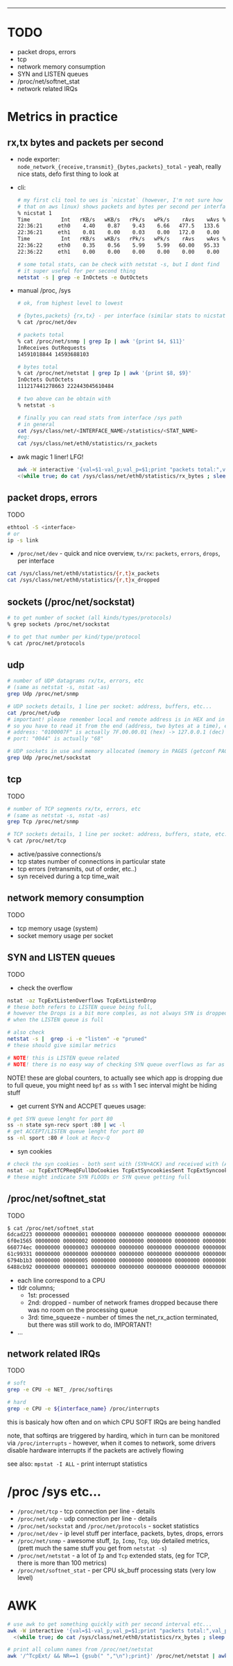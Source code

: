 ---

# TODO
- packet drops, errors
- tcp
- network memory consumption
- SYN and LISTEN queues
- /proc/net/softnet_stat
- network related IRQs

# Metrics in practice

## rx,tx bytes and packets per second

- node exporter: `node_network_{receive,transmit}_{bytes,packets}_total` - yeah,
  really nice stats, defo first thing to look at
- cli:
    ```sh
    # my first cli tool to ues is `nicstat` (however, I'm not sure how to install
    # that on aws linux) shows packets and bytes per second per interface
    % nicstat 1
    Time          Int   rKB/s   wKB/s   rPk/s   wPk/s    rAvs    wAvs %Util    Sat
    22:36:21     eth0    4.40    0.87    9.43    6.66   477.5   133.6  0.00   0.00
    22:36:21     eth1    0.01    0.00    0.03    0.00   172.0    0.00  0.00   0.00
    Time          Int   rKB/s   wKB/s   rPk/s   wPk/s    rAvs    wAvs %Util    Sat
    22:36:22     eth0    0.35    0.56    5.99    5.99   60.00   95.33  0.00   0.00
    22:36:22     eth1    0.00    0.00    0.00    0.00    0.00    0.00  0.00   0.00

    # some total stats, can be check with netstat -s, but I dont find
    # it super useful for per second thing
    netstat -s | grep -e InOctets -e OutOctets
    ```

- manual /proc, /sys
    ```sh
    # ok, from highest level to lowest

    # {bytes,packets} {rx,tx} - per interface (similar stats to nicstat)
    % cat /proc/net/dev

    # packets total
    % cat /proc/net/snmp | grep Ip | awk '{print $4, $11}'
    InReceives OutRequests
    14591018844 14593688103

    # bytes total
    % cat /proc/net/netstat | grep Ip | awk '{print $8, $9}'
    InOctets OutOctets
    111217441278663 222443045610484

    # two above can be obtain with
    % netstat -s

    # finally you can read stats from interface /sys path
    # in general
    cat /sys/class/net/<INTERFACE_NAME>/statistics/<STAT_NAME>
    #eg:
    cat /sys/class/net/eth0/statistics/rx_packets
    ```

- awk magic 1 liner! LFG!
    ```sh
    awk -W interactive '{val=$1-val_p;val_p=$1;print "packets total:",val_p,", p/s:",val}' \
    <(while true; do cat /sys/class/net/eth0/statistics/rx_bytes ; sleep 1;done)
    ```

## packet drops, errors
TODO

```sh
ethtool -S <interface>
# or
ip -s link
```

- `/proc/net/dev` - quick and nice overview, `tx/rx`: `packets`, `errors`, `drops`,
    per interface

```sh
cat /sys/class/net/eth0/statistics/{r,t}x_packets
cat /sys/class/net/eth0/statistics/{r,t}x_dropped
```

## sockets (/proc/net/sockstat)

```sh
# to get number of socket (all kinds/types/protocols)
% grep sockets /proc/net/sockstat

# to get that number per kind/type/protocol
% cat /proc/net/protocols
```

## udp
```sh
# number of UDP datagrams rx/tx, errors, etc
# (same as netstat -s, nstat -as)
grep Udp /proc/net/snmp

# UDP sockets details, 1 line per socket: address, buffers, etc...
cat /proc/net/udp
# important! please remember local and remote address is in HEX and in BIG ENDIAN
# so you have to read it from the end (address, two bytes at a time), eg:
# address: "0100007F" is actually 7F.00.00.01 (hex) -> 127.0.0.1 (dec)
# port: "0044" is actually "68"

# UDP sockets in use and memory allocated (memory in PAGES (getconf PAGESIZE))
grep Udp /proc/net/sockstat
```

## tcp
TODO

```sh
# number of TCP segments rx/tx, errors, etc
# (same as netstat -s, nstat -as)
grep Tcp /proc/net/snmp

# TCP sockets details, 1 line per socket: address, buffers, state, etc...
% cat /proc/net/tcp
```
- active/passive connections/s
- tcp states number of connections in particular state
- tcp errors (retransmits, out of order, etc..)
- syn received during a tcp time_wait

## network memory consumption
TODO

- tcp memory usage (system)
- socket memory usage per socket

## SYN and LISTEN queues
TODO

- check the overflow
```sh
nstat -az TcpExtListenOverflows TcpExtListenDrop
# these both refers to LISTEN queue being full,
# however the Drops is a bit more comples, as not always SYN is dropped
# when the LISTEN queue is full

# also check
netstat -s |  grep -i -e "listen" -e "pruned"
# these should give similar metrics

# NOTE! this is LISTEN queue related
# NOTE! there is no easy way of checking SYN queue overflows as far as I know :sadpanda:
```
NOTE! these are global counters, to actually see which app is dropping due to
full queue, you might need `bpf` as `ss` with 1 sec interval might be
hiding stuff

- get current SYN and ACCPET queues usage:
```sh
# get SYN queue lenght for port 80
ss -n state syn-recv sport :80 | wc -l
# get ACCEPT/LISTEN queue lenght for port 80
ss -nl sport :80 # look at Recv-Q
```

- syn cookies
```sh
# check the syn cookies - both sent with (SYN+ACK) and received with (ACK)
nstat -az TcpExtTCPReqQFullDoCookies TcpExtSyncookiesSent TcpExtSyncookiesRecv TcpExtSyncookiesFailed
# these might indicate SYN FLOODs or SYN queue getting full
```

## /proc/net/softnet_stat
TODO

```sh
$ cat /proc/net/softnet_stat
6dcad223 00000000 00000001 00000000 00000000 00000000 00000000 00000000 00000000 00000000
6f0e1565 00000000 00000002 00000000 00000000 00000000 00000000 00000000 00000000 00000000
660774ec 00000000 00000003 00000000 00000000 00000000 00000000 00000000 00000000 00000000
61c99331 00000000 00000000 00000000 00000000 00000000 00000000 00000000 00000000 00000000
6794b1b3 00000000 00000005 00000000 00000000 00000000 00000000 00000000 00000000 00000000
6488cb92 00000000 00000001 00000000 00000000 00000000 00000000 00000000 00000000 00000000
```

- each line correspond to a CPU
- tldr columns;
    - 1st: processed
    - 2nd: dropped - number of network frames dropped because there was no room
      on the processing queue
    - 3rd: time_squeeze - number of times the net_rx_action terminated, but
      there was still work to do, IMPORTANT!
- ...


## network related IRQs
TODO

```sh
# soft
grep -e CPU -e NET_ /proc/softirqs

# hard
grep -e CPU -e ${interface_name} /proc/interrupts
```

this is basicaly how often and on which CPU SOFT IRQs are being handled

note, that softirqs are triggered by hardirq, which in turn can be monitored
via `/proc/interrupts` - however, when it comes to network, some
drivers disable hardware interrupts if the packets are actively flowing

see also: `mpstat -I ALL` - print interrupt statistics


# /proc /sys etc...
- `/proc/net/tcp` - tcp connection per line - details
- `/proc/net/udp` - udp connection per line - details
- `/proc/net/sockstat` and `/proc/net/protocols` - socket statistics
- `/proc/net/dev` - ip level stuff per interface, packets, bytes, drops, errors
- `/proc/net/snmp` - awesome stuff, `Ip`, `Icmp`, `Tcp`, `Udp` detailed metrics,
    (prett much the same stuff you get from `netstat -s`)
- `/proc/net/netstat` - a lot of `Ip` and `Tcp` extended stats, (eg for TCP,
    there is more than 100 metrics)
- `/proc/net/softnet_stat` - per CPU sk_buff processing stats (very low level)

# AWK
```sh
# use awk to get something quickly with per second interval etc...
awk -W interactive '{val=$1-val_p;val_p=$1;print "packets total:",val_p,", p/s:",val}' \
  <(while true; do cat /sys/class/net/eth0/statistics/rx_bytes ; sleep 1;done)

# print all column names from /proc/net/netstat
awk '/^TcpExt/ && NR==1 {gsub(" ","\n");print}' /proc/net/netstat | awk '{print NR, " : ", $0}'
```
